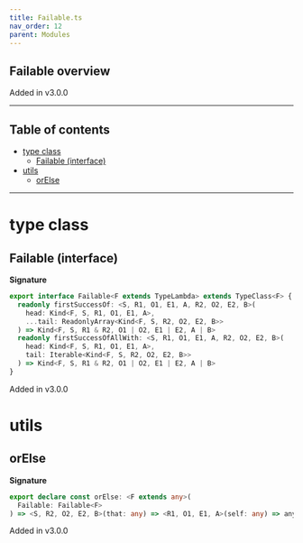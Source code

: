 ```yaml
---
title: Failable.ts
nav_order: 12
parent: Modules
---
```


## Failable overview

Added in v3.0.0

---

<h2 class="text-delta">Table of contents</h2>

- [type class](#type-class)
  - [Failable (interface)](#failable-interface)
- [utils](#utils)
  - [orElse](#orelse)

---

# type class

## Failable (interface)

**Signature**

```ts
export interface Failable<F extends TypeLambda> extends TypeClass<F> {
  readonly firstSuccessOf: <S, R1, O1, E1, A, R2, O2, E2, B>(
    head: Kind<F, S, R1, O1, E1, A>,
    ...tail: ReadonlyArray<Kind<F, S, R2, O2, E2, B>>
  ) => Kind<F, S, R1 & R2, O1 | O2, E1 | E2, A | B>
  readonly firstSuccessOfAllWith: <S, R1, O1, E1, A, R2, O2, E2, B>(
    head: Kind<F, S, R1, O1, E1, A>,
    tail: Iterable<Kind<F, S, R2, O2, E2, B>>
  ) => Kind<F, S, R1 & R2, O1 | O2, E1 | E2, A | B>
}
```

Added in v3.0.0

# utils

## orElse

**Signature**

```ts
export declare const orElse: <F extends any>(
  Failable: Failable<F>
) => <S, R2, O2, E2, B>(that: any) => <R1, O1, E1, A>(self: any) => any
```

Added in v3.0.0
